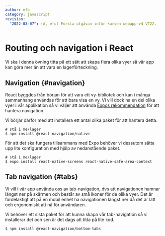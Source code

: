 ```yaml
---
author: efo
category: javascript
revision:
  "2022-03-07": (A, efo) Första utgåvan inför kursen webapp-v4 VT22.
...
```

Routing och navigation i React
==================================

Vi ska i denna övning titta på ett sätt att skapa flera olika vyer så vår app kan göra mer än att vara en lagerförteckning.



<!--more-->



Navigation {#navigation}
--------------------------------------

React byggdes från början för att vara ett vy-bibliotek och kan i många sammanhang användas för att bara visa en vy. Vi vill dock ha en del olika vyer i vår applikation så vi väljer att använda [Expos rekommendation](https://docs.expo.dev/guides/routing-and-navigation/) för att hantera navigation.

Vi börjar därför med att installera ett antal olika paket för att hantera detta.

```shell
# stå i me/lager
$ npm install @react-navigation/native
```

För att det ska fungera tillsammans med Expo behöver vi dessutom sätta upp lite konfiguration med hjälp av nedanstående paket.

```shell
# stå i me/lager
$ expo install react-native-screens react-native-safe-area-context
```



Tab navigation {#tabs}
--------------------------------------

Vi vill i vår app använda oss av tab-navigation, dvs att navigationen hamnar längst ner på skärmen och består av små ikoner för de olika vyer. Det är fördelaktigt att på en mobil enhet ha navigationen längst ner då det är lätt och ergonomiskt att nå för användaren.

Vi behöver ett sista paket för att kunna skapa vår tab-navigation så vi installerar det och sen är det dags att titta på lite kod.

```shell
$ npm install @react-navigation/bottom-tabs
```
